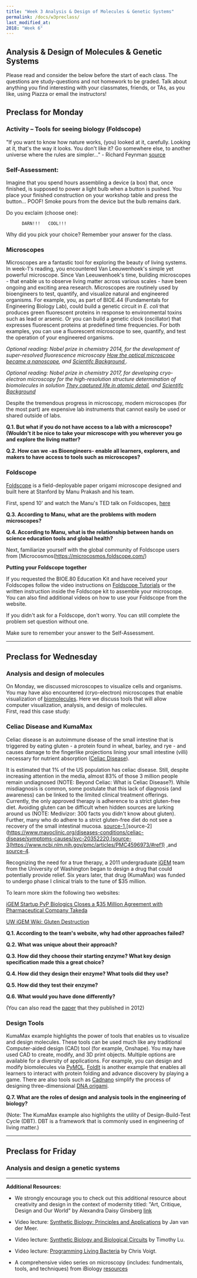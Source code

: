 ```yaml
---
title: "Week 3 Analysis & Design of Molecules & Genetic Systems"
permalink: /docs/w3preclass/
last_modified_at: 
2018: "Week 6"
---
```

## Analysis & Design of Molecules & Genetic Systems
Please read and consider the below before the start of each class.
The questions are study-questions and not homework to be graded.
Talk about anything you find interesting with your classmates, friends, or TAs, as you like, using Piazza or email the instructors!

## Preclass for Monday

### Activity – Tools for seeing biology (Foldscope)

"If you want to know how nature works, (you) looked at it, carefully. Looking at it, that's the way it looks.  You don't like it? Go somewhere else, to another universe where the rules are simpler..." - Richard Feynman [source](https://www.youtube.com/watch?v=eLQ2atfqk2c&t=24m2s)

### Self-Assessment: 

Imagine that you spend hours assembling a device (a box) that, once finished, is supposed to power a light bulb when a button is pushed. You place your finished construction on your workshop table and press the button... POOF! 
Smoke pours from the device but the bulb remains dark. 

Do you exclaim (choose one):

          DARN!!! 	COOL!!!

Why did you pick your choice? Remember your answer for the class. 

### Microscopes

Microscopes are a fantastic tool for exploring the beauty of living systems.  
In week-1's reading, you encountered Van Leeuwenhoek's simple yet powerful microscope.  Since Van Leeuwenhoek's time, building microscopes - that enable us to observe living matter across various scales - have been ongoing and exciting area research. 
Microscopes are routinely used by bioengineers to test, quantify, and visualize natural and engineered organisms. For example, you, as part of BIOE.44 (Fundamentals for Engineering Biology Lab), could build a genetic circuit in *E. coli* that produces green fluorescent proteins in response to environmental toxins such as lead or arsenic. Or you can build a genetic clock (oscillator) that expresses fluorescent proteins at predefined time frequencies. For both examples, you can use a fluorescent microscope to see, quantify, and test the operation of your engineered organisms.  

*Optional reading: Nobel prize in chemistry 2014, for the development of super-resolved fluorescence microscopy [How the optical microscope became a nanoscope](https://www.nobelprize.org/uploads/2018/06/popular-chemistryprize2014.pdf), and [Scientifc Background ](https://www.nobelprize.org/uploads/2018/06/advanced-chemistryprize2014.pdf).*

*Optional reading: Nobel prize in chemistry 2017, for developing cryo-electron microscopy for the high-resolution structure determination of biomolecules in solution [They captured life in atomic detail](https://www.nobelprize.org/uploads/2018/06/popular-chemistryprize2017.pdf), and [Scientifc Background ](https://www.nobelprize.org/uploads/2018/06/advanced-chemistryprize2017.pdf)*

Despite the tremendous progress in microscopy, modern microscopes (for the most part) are expensive lab instruments that cannot easily be used or shared outside of labs. 

**Q.1. But what if you do not have access to a lab with a microscope?  
(Wouldn't it be nice to take your microscope with you wherever you go and explore the living matter?**  

**Q.2. How can we -as Bioengineers- enable all learners, explorers, and makers to have access to tools such as microscopes?**

### Foldscope

[Foldscope](https://journals.plos.org/plosone/article%3Fid=10.1371/journal.pone.0098781) is a field-deployable paper origami microscope designed and built here at Stanford by Manu Prakash and his team. 

First, spend 10' and watch the Manu's TED talk on Foldscopes, [here](https://www.ted.com/talks/manu_prakash_a_50_cent_microscope_that_folds_like_origami#t-545437)

**Q.3. According to Manu, what are the problems with modern microscopes?**

**Q.4. According to Manu, what is the relationship between hands on science education tools and global health?**

Next, familiarize yourself with the global community of Foldscope users from [Microcosmos(https://microcosmos.foldscope.com/)

**Putting your Foldscope together**

If you requested the BIOE.80 Education Kit and have received your Foldscopes follow the video instructions on [Foldscope Tutorials](https://www.foldscope.com/tutorials) or the written instruction inside the Foldscope kit to assemble your microscope. You can also find additional videos on how to use your Foldscope from the website. 

If you didn't ask for a Foldscope, don't worry.  You can still complete the problem set question without one.  

Make sure to remember your answer to the Self-Assessment.  
___________________________________________________________________________________________________
## Preclass for Wednesday

### Analysis and design of molecules 

On Monday, we discussed microscopes to visualize cells and organisms. You may have also encountered (cryo-electron) microscopes that enable visualization of [biomolecules](https://www.nobelprize.org/uploads/2018/06/advanced-chemistryprize2017.pdf). Here we discuss tools that will allow computer visualization, analysis, and design of molecules.   
First, read this case study: 

### Celiac Disease and KumaMax

Celiac disease is an autoimmune disease of the small intestine that is triggered by eating gluten - a protein found in wheat, barley, and rye - and causes damage to the fingerlike projections lining your small intestine (villi) necessary for nutrient absorption ([Celiac Disease](https://www.mayoclinic.org/diseases-conditions/celiac-disease/symptoms-causes/syc-20352220)). 

It is estimated that 1% of the US population has celiac disease. Still, despite increasing attention in the media, almost 83% of those 3 million people remain undiagnosed (NOTE:  Beyond Celiac: What is Celiac Disease?). While misdiagnosis is common, some postulate that this lack of diagnosis (and awareness) can be linked to the limited clinical treatment offerings. Currently, the only approved therapy is adherence to a strict gluten-free diet. Avoiding gluten can be difficult when hidden sources are lurking around us (NOTE:  Medivizor: 300 facts you didn't know about gluten). Further, many who do adhere to a strict gluten-free diet do not see a recovery of the small intestinal mucosa. [source-1](https://www.beyondceliac.org/celiac-disease/what-is-celiac-disease/),[source-2](https://www.mayoclinic.org/diseases-conditions/celiac-disease/symptoms-causes/syc-20352220,[source-3(https://www.ncbi.nlm.nih.gov/pmc/articles/PMC4596973/#ref1)
,and [source-4](https://celiac.org/celiac-disease/understanding-celiac-disease-2/what-is-celiac-disease/).


Recognizing the need for a true therapy, a 2011 undergraduate [iGEM](https://igem.org/Main_Page) team from the University of Washington began to design a drug that could potentially provide relief. Six years later, that drug (KumaMax) was funded to undergo phase I clinical trials to the tune of $35 million.  

To learn more skim the following two websites:

[iGEM Startup PvP Biologics Closes a $35 Million Agreement with Pharmaceutical Company Takeda](https://synbiobeta.com/igem-startup-pvp-biologics-closes-35-million-agreement-pharmaceutical-company-takeda/) 

[UW iGEM Wiki: Gluten Destruction](http://2011.igem.org/Team:Washington/Celiacs/Background)

**Q.1. According to the team's website, why had other approaches failed?**

**Q.2. What was unique about their approach?**

**Q.3. How did they choose their starting enzyme? What key design specification made this a great choice?**

**Q.4. How did they design their enzyme? What tools did they use?**

**Q.5. How did they test their enzyme?**

**Q.6. What would you have done differently?**

(You can also read the [paper](https://pubs-acs-org.stanford.idm.oclc.org/doi/10.1021/ja3094795) that they published in 2012)

### Design Tools

KumaMax example highlights the power of tools that enables us to visualize and design molecules. These tools can be used much like any traditional Computer-aided design (CAD) tool  (for example, Onshape). You may have used CAD to create, modify, and 3D print objects. Multiple options are available for a diversity of applications.  For example, you can design and modify biomolecules via [PyMOL](https://pymol.org/2/). [FoldIt](http://fold.it/portal/) is another example that enables all learners to interact with protein folding and advance discovery by playing a game.  There are also tools such as [Cadnano](https://cadnano.org/) simplify the process of designing three-dimensional [DNA origami](https://www.sciencedirect.com/topics/neuroscience/dna-origami).

**Q.7. What are the roles of design and analysis tools in the engineering of biology?**

(Note: The KumaMax example also highlights the utility of Design-Build-Test Cycle (DBT). DBT is a framework that is commonly used in engineering of living matter.)
___________________________________________________________________________________________________
## Preclass for Friday

### Analysis and design a genetic systems


___________________________________________________________________________________________________
**Additional Resources:**

- We strongly encourage you to check out this additional resource about creativity and design in the context of modernity titled: "Art, Critique, Design and Our World" by Alexandra Daisy Ginsberg [link](https://vimeo.com/225113974)

- Video lecture: [Synthetic Biology: Principles and Applications](https://www.ibiology.org/bioengineering/introduction-to-synthetic-biology/) by Jan van der Meer.

- Video lecture: [Synthetic Biology and Biological Circuits](https://www.ibiology.org/bioengineering/biological-circuits/) by Timothy Lu.

- Video lecture: [Programming Living Bacteria](https://www.ibiology.org/bioengineering/genetic-circuits/) by Chris Voigt.

- A comprehensive video series on microscopy (includes: fundmentals, tools, and techniques) from iBiology [resources](https://www.ibiology.org/online-biology-courses/microscopy-series/microscopy-series-table-contents/) 
